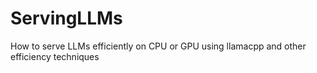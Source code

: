 # ServingLLMs
How to serve LLMs efficiently on CPU or GPU using llamacpp and other efficiency techniques
